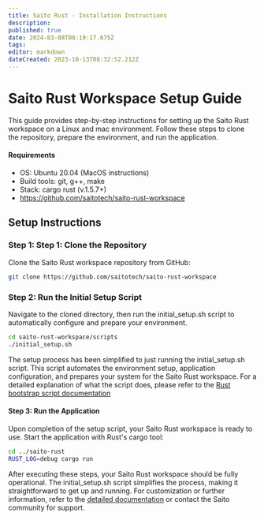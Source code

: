 ```yaml
---
title: Saito Rust - Installation Instructions
description: 
published: true
date: 2024-03-08T08:19:17.675Z
tags: 
editor: markdown
dateCreated: 2023-10-13T08:32:52.212Z
---
```


# Saito Rust Workspace Setup Guide

This guide provides step-by-step instructions for setting up the Saito Rust workspace on a Linux and mac environment. Follow these steps to clone the repository, prepare the environment, and run the application.

#### Requirements

* OS: Ubuntu 20.04 (MacOS instructions)
* Build tools: git, g++, make
* Stack: cargo rust (v.1.5.7+)
* https://github.com/saitotech/saito-rust-workspace


## Setup Instructions

### Step 1: Step 1: Clone the Repository

Clone the Saito Rust workspace repository from GitHub:

````bash
git clone https://github.com/saitotech/saito-rust-workspace
````


### Step 2: Run the Initial Setup Script

Navigate to the cloned directory, then run the initial_setup.sh script to automatically configure and prepare your environment.

```bash
cd saito-rust-workspace/scripts
./initial_setup.sh
````

The setup process has been simplified to just running the initial_setup.sh script. This script automates the environment setup, application configuration, and prepares your system for the Saito Rust workspace. For a detailed explanation of what the script does, please refer to the [Rust bootstrap script documentation](https://wiki.saito.io/e/en/tech/installation/rust-bootstrap-script)



#### Step 3: Run the Application

Upon completion of the setup script, your Saito Rust workspace is ready to use. Start the application with Rust's cargo tool:

````bash
cd ../saito-rust
RUST_LOG=debug cargo run
````

After executing these steps, your Saito Rust workspace should be fully operational. The initial_setup.sh script simplifies the process, making it straightforward to get up and running. For customization or further information, refer to the [detailed documentation](https://wiki.saito.io/e/en/tech/installation/rust-bootstrap-script) or contact the Saito community for support.
